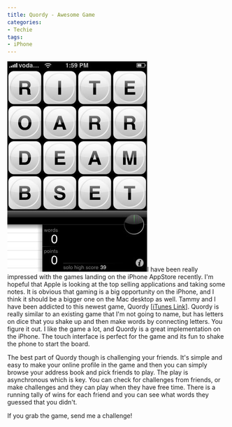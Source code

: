 ```yaml
---
title: Quordy - Awesome Game
categories:
- Techie
tags:
- iPhone
---
```


[![](/assets/posts/2008/p-480-320-9d135586-af6b-47c1-92fc-b16bccbe949f.jpeg)](/assets/posts/2008/p-480-320-9d135586-af6b-47c1-92fc-b16bccbe949f.jpeg)I have been really impressed with the games landing on the iPhone AppStore recently. I'm hopeful that Apple is looking at the top selling applications and taking some notes. It is obvious that gaming is a big opportunity on the iPhone, and I think it should be a bigger one on the Mac desktop as well.
Tammy and I have been addicted to this newest game, Quordy [[iTunes Link](http://phobos.apple.com/WebObjects/MZStore.woa/wa/viewSoftware?id=284572328&mt=8)]. Quordy is really similar to an existing game that I'm not going to name, but has letters on dice that you shake up and then make words by connecting letters. You figure it out. I like the game a lot, and Quordy is a great implementation on the iPhone. The touch interface is perfect for the game and its fun to shake the phone to start the board.

The best part of Quordy though is challenging your friends. It's simple and easy to make your online profile in the game and then you can simply browse your address book and pick friends to play. The play is asynchronous which is key. You can check for challenges from friends, or make challenges and they can play when they have free time. There is a running tally of wins for each friend and you can see what words they guessed that you didn't.

If you grab the game, send me a challenge!
